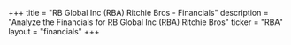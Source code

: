 +++
title = "RB Global Inc (RBA) Ritchie Bros - Financials"
description = "Analyze the Financials for RB Global Inc (RBA) Ritchie Bros"
ticker = "RBA"
layout = "financials"
+++

